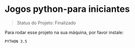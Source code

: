 <h1>Jogos python-para iniciantes</h1>

> Status do Projeto: Finalizado

Para rodar esse projeto na sua máquina, por favor instale: 

```
PYTHON 3.5

```

